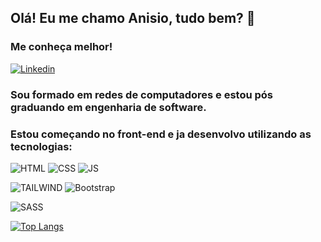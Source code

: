 
##  Olá! Eu me chamo Anisio, tudo bem? 👋

### Me conheça melhor!

[![Linkedin](https://img.shields.io/badge/LinkedIn-0077B5?style=for-the-badge&logo=linkedin&logoColor=white)](https://www.linkedin.com/in/anisio-gustavo/)


### Sou formado em redes de computadores e estou pós graduando em engenharia de software.
### Estou começando no front-end e ja desenvolvo utilizando as tecnologias:
![HTML](https://img.shields.io/badge/HTML5-E34F26?style=for-the-badge&logo=html5&logoColor=white) ![CSS](https://img.shields.io/badge/CSS3-1572B6?style=for-the-badge&logo=css3&logoColor=white) ![JS](https://img.shields.io/badge/JavaScript-323330?style=for-the-badge&logo=javascript&logoColor=F7DF1E) 

![TAILWIND](https://img.shields.io/badge/Tailwind_CSS-38B2AC?style=for-the-badge&logo=tailwind-css&logoColor=white) ![Bootstrap](https://img.shields.io/badge/bootstrap-%238511FA.svg?style=for-the-badge&logo=bootstrap&logoColor=white)

![SASS](https://img.shields.io/badge/Sass-CC6699?style=for-the-badge&logo=sass&logoColor=white) 


[![Top Langs](https://github-readme-stats.vercel.app/api/top-langs/?username=devadossantos&&&layout=compact)](https://github.com/devadossantos/github-readme-stats)
